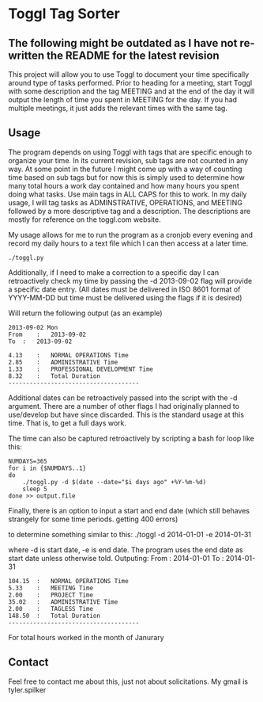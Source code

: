 # Toggl Tag Sorter

## The following might be outdated as I have not re-written the README for the latest revision

This project will allow you to use Toggl to document your time specifically around type of tasks performed.
Prior to heading for a meeting, start Toggl with some description and the tag MEETING and at the end of the day it will
output the length of time you spent in MEETING for the day. If you had multiple meetings, it just adds the relevant times
with the same tag.

## Usage
The program depends on using Toggl with tags that are specific enough to organize your time.
In its current revision, sub tags are not counted in any way. 
At some point in the future I might come up with a way of counting time based on sub tags but for now
this is simply used to determine how many total hours a work day contained and how many hours you spent
doing what tasks.
Use main tags in ALL CAPS for this to work. In my daily usage, I
will tag tasks as ADMINSTRATIVE, OPERATIONS, and MEETING followed by
a more descriptive tag and a description. The descriptions are mostly for reference on the toggl.com website.

My usage allows for me to run the program as a cronjob every evening and
record my daily hours to a text file which I can then access at a later
time.

    ./toggl.py

Additionally, if I need to make a correction to a specific day I can retroactively check my time by passing
the -d 2013-09-02 flag will provide a specific date entry.
(All dates must be delivered in ISO 8601 format of YYYY-MM-DD but time
must be delivered using the flags if it is desired) 
    
Will return the following output (as an example)

    2013-09-02 Mon
    From	:	2013-09-02
    To	:	2013-09-02

    4.13	:	NORMAL OPERATIONS Time
    2.85	:	ADMINISTRATIVE Time
    1.33	:	PROFESSIONAL DEVELOPMENT Time
    8.32	:	Total Duration
    -------------------------------------


Additional dates can be retroactively passed into the script with the -d
argument. There are a number of other flags I had originally planned to
use/develop but have since discarded. This is the standard usage at this
time. That is, to get a full days work. 

The time can also be captured retroactively by scripting a bash for loop
like this:

    NUMDAYS=365
    for i in {$NUMDAYS..1}
    do
        ./toggl.py -d $(date --date="$i days ago" +%Y-%m-%d)
        sleep 5
    done >> output.file

Finally, there is an option to input a start and end date (which still behaves strangely for some time periods. getting
400 errors)

to determine something similar to this:
./toggl -d 2014-01-01 -e 2014-01-31

where -d is start date, -e is end date. The program uses the end date as start date unless otherwise told. Outputing:
    From	:	2014-01-01
    To	    :	2014-01-31
    
    104.15	:	NORMAL OPERATIONS Time
    5.33	:	MEETING Time
    2.00	:	PROJECT Time
    35.02	:	ADMINISTRATIVE Time
    2.00	:	TAGLESS Time
    148.50	:	Total Duration
    -------------------------------------

For total hours worked in the month of Janurary


## Contact
Feel free to contact me about this, just not about solicitations. My 
gmail is tyler.spilker



